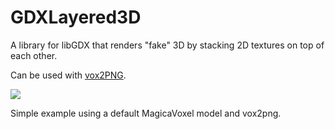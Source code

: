 # GDXLayered3D
A library for libGDX that renders "fake" 3D by stacking 2D textures on top of each other.

Can be used with [vox2PNG](https://github.com/StijnBrouwer/vox2png).


![](http://i.imgur.com/HXhejGA.gif)

Simple example using a default MagicaVoxel model and vox2png.
